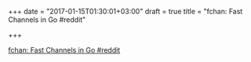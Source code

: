 +++
date = "2017-01-15T01:30:01+03:00"
draft = true
title = "fchan: Fast Channels in Go  #reddit"

+++

<p><a href="https://t.co/t5MSr1NdAL">fchan: Fast Channels in Go  #reddit</a></p>
